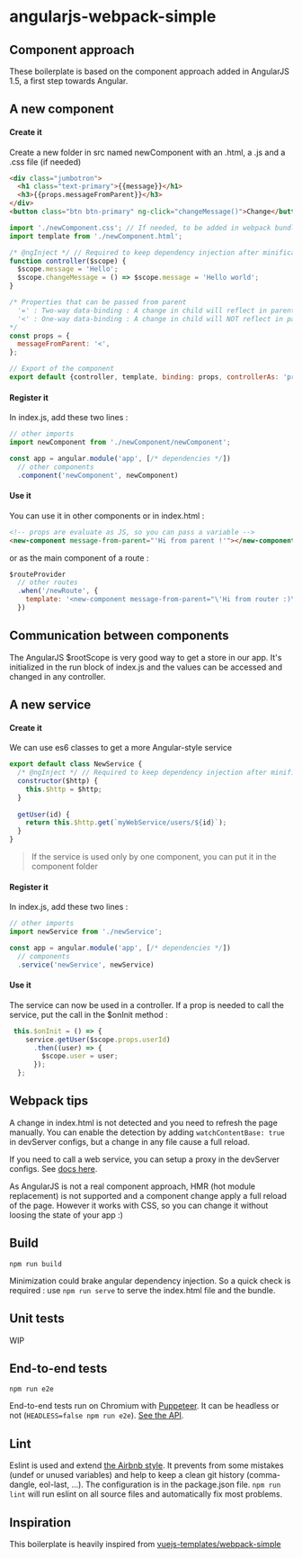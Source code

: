 # angularjs-webpack-simple

## Component approach

These boilerplate is based on the component approach added in AngularJS 1.5, a first step towards Angular.

## A new component

#### Create it

Create a new folder in src named newComponent with an .html, a .js and a .css file (if needed)

```html
<div class="jumbotron">
  <h1 class="text-primary">{{message}}</h1>
  <h3>{{props.messageFromParent}}</h3>
</div>
<button class="btn btn-primary" ng-click="changeMessage()">Change</button>
```

```javascript
import './newComponent.css'; // If needed, to be added in webpack bundle
import template from './newComponent.html';

/* @ngInject */ // Required to keep dependency injection after minification
function controller($scope) {
  $scope.message = 'Hello';
  $scope.changeMessage = () => $scope.message = 'Hello world';
}

/* Properties that can be passed from parent
  '=' : Two-way data-binding : A change in child will reflect in parent
  '<' : One-way data-binding : A change in child will NOT reflect in parent
*/
const props = {
  messageFromParent: '<',
};

// Export of the component
export default {controller, template, binding: props, controllerAs: 'props'};
 ```

#### Register it

In index.js, add these two lines :

```javascript
// other imports
import newComponent from './newComponent/newComponent';

const app = angular.module('app', [/* dependencies */])
  // other components
  .component('newComponent', newComponent)
```

#### Use it

You can use it in other components or in index.html :

```html
<!-- props are evaluate as JS, so you can pass a variable -->
<new-component message-from-parent="'Hi from parent !'"></new-component>
```

or as the main component of a route : 

```javascript
$routeProvider
  // other routes
  .when('/newRoute', { 
    template: '<new-component message-from-parent="\'Hi from router :)\'"></new-component>'
  })
```

## Communication between components

The AngularJS $rootScope is very good way to get a store in our app. It's initialized in the run block of index.js and the values can be accessed and changed in any controller.

## A new service

#### Create it

We can use es6 classes to get a more Angular-style service

```javascript
export default class NewService {
  /* @ngInject */ // Required to keep dependency injection after minification
  constructor($http) {
    this.$http = $http;
  }
  
  getUser(id) {
    return this.$http.get(`myWebService/users/${id}`);
  }
}
```

> If the service is used only by one component, you can put it in the component folder

#### Register it

In index.js, add these two lines :

```javascript
// other imports
import newService from './newService';

const app = angular.module('app', [/* dependencies */])
  // components
  .service('newService', newService)
```

#### Use it

The service can now be used in a controller. If a prop is needed to call the service, put the call in the $onInit method :

```javascript
 this.$onInit = () => {
    service.getUser($scope.props.userId)
      .then((user) => {
        $scope.user = user;
      });
  };
```

## Webpack tips

A change in index.html is not detected and you need to refresh the page manually. You can enable the detection by adding `watchContentBase: true` in devServer configs, but a change in any file cause a full reload.

If you need to call a web service, you can setup a proxy in the devServer configs. See [docs here](https://webpack.js.org/configuration/dev-server/#devserver-proxy).

As AngularJS is not a real component approach, HMR (hot module replacement) is not supported and a component change apply a full reload of the page. However it works with CSS, so you can change it without loosing the state of your app :)

## Build

`npm run build`

Minimization could brake angular dependency injection. So a quick check is required : use `npm run serve` to serve the index.html file and the bundle.

## Unit tests

WIP

## End-to-end tests

`npm run e2e`

End-to-end tests run on Chromium with [Puppeteer](https://github.com/GoogleChrome/puppeteer). It can be headless or not (`HEADLESS=false npm run e2e`). [See the API](https://github.com/GoogleChrome/puppeteer/blob/master/docs/api.md#).

## Lint

Eslint is used and extend [the Airbnb style](https://github.com/airbnb/javascript). It prevents from some mistakes (undef or unused variables) and help to keep a clean git history (comma-dangle, eol-last, ...). The configuration is in the package.json file. `npm run lint` will run eslint on all source files and automatically fix most problems.

## Inspiration

This boilerplate is heavily inspired from [vuejs-templates/webpack-simple](https://github.com/vuejs-templates/webpack-simple)
